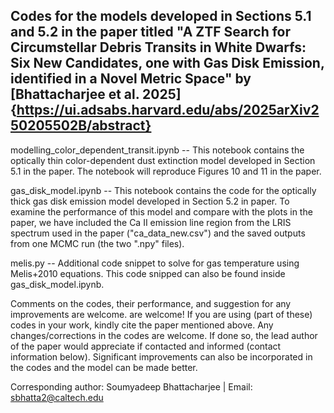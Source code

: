 ## Codes for the models developed in Sections 5.1 and 5.2 in the paper titled "A ZTF Search for Circumstellar Debris Transits in White Dwarfs: Six New Candidates, one with Gas Disk Emission, identified in a Novel Metric Space" by [Bhattacharjee et al. 2025]{https://ui.adsabs.harvard.edu/abs/2025arXiv250205502B/abstract}

modelling_color_dependent_transit.ipynb -- This notebook contains the optically thin color-dependent dust extinction model developed in Section 5.1 in the paper. The notebook will reproduce Figures 10 and 11 in the paper.

gas_disk_model.ipynb -- This notebook contains the code for the optically thick gas disk emission model developed in Section 5.2 in paper. To examine the performance of this model and compare with the plots in the paper, we have included the Ca II emission line region from the LRIS spectrum used in the paper ("ca_data_new.csv") and the saved outputs from one MCMC run (the two ".npy" files).

melis.py -- Additional code snippet to solve for gas temperature using Melis+2010 equations. This code snipped can also be found inside gas_disk_model.ipynb.

Comments on the codes, their performance, and suggestion for any improvements are welcome. are welcome! If you are using (part of these) codes in your work, kindly cite the paper mentioned above. Any changes/corrections in the codes are welcome. If done so, the lead author of the paper would appreciate if contacted and informed (contact information below). Significant improvements can also be incorporated in the codes and the model can be made better.

Corresponding author: Soumyadeep Bhattacharjee |
Email: sbhatta2@caltech.edu
